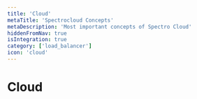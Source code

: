 ```yaml
---
title: 'Cloud'
metaTitle: 'Spectrocloud Concepts'
metaDescription: 'Most important concepts of Spectro Cloud'
hiddenFromNav: true
isIntegration: true
category: ['load_balancer']
icon: 'cloud'
---
```


# Cloud
